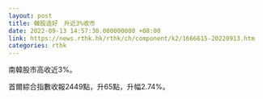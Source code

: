 ```yaml
---
layout: post
title: 韓股造好　升近3%收市
date: 2022-09-13 14:57:30.000000000 +08:00
link: https://news.rthk.hk/rthk/ch/component/k2/1666615-20220913.htm
categories: rthk
---
```


南韓股市高收近3%。

首爾綜合指數收報2449點，升65點，升幅2.74%。
